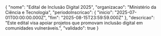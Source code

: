 {
  "nome": "Edital de Inclusão Digital 2025",
  "organizacao": "Ministério da Ciência e Tecnologia",
  "periodoInscricao": {
    "inicio": "2025-07-01T00:00:00.000Z",
    "fim": "2025-08-15T23:59:59.000Z"
  },
  "descricao": "Este edital visa apoiar projetos que promovam inclusão digital em comunidades vulneráveis.",
  "validado": true
}